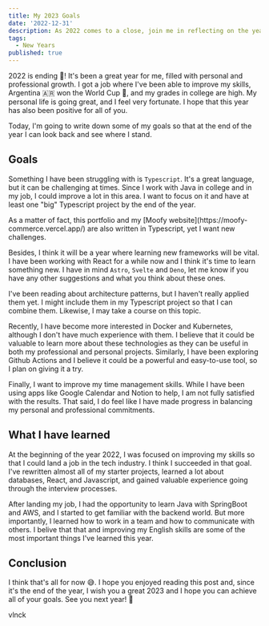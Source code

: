 ```yaml
---
title: My 2023 Goals
date: '2022-12-31'
description: As 2022 comes to a close, join me in reflecting on the year's personal and professional growth and setting goals for the tech challenges ahead.
tags:
  - New Years
published: true
---
```


2022 is ending 🍻! It's been a great year for me, filled with personal and professional growth. I got a job where I've been able to improve my skills, Argentina 🇦🇷 won the World Cup 🎉, and my grades in college are high. My personal life is going great, and I feel very fortunate. I hope that this year has also been positive for all of you.

Today, I'm going to write down some of my goals so that at the end of the year I can look back and see where I stand.

## Goals

Something I have been struggling with is `Typescript`. It's a great language, but it can be challenging at times. Since I work with Java in college and in my job, I could improve a lot in this area. I want to focus on it and have at least one "big" Typescript project by the end of the year.

<AlertMd variant='emerald'>
As a matter of fact, this portfolio and my [Moofy website](https://moofy-commerce.vercel.app/) are also written in Typescript, yet I want new challenges.
</AlertMd>

Besides, I think it will be a year where learning new frameworks will be vital. I have been working with React for a while now and I think it's time to learn something new. I have in mind `Astro`, `Svelte` and `Deno`, let me know if you have any other suggestions and what you think about these ones.

I've been reading about architecture patterns, but I haven't really applied them yet. I might include them in my Typescript project so that I can combine them. Likewise, I may take a course on this topic.

Recently, I have become more interested in Docker and Kubernetes, although I don't have much experience with them. I believe that it could be valuable to learn more about these technologies as they can be useful in both my professional and personal projects. Similarly, I have been exploring Github Actions and I believe it could be a powerful and easy-to-use tool, so I plan on giving it a try.

Finally, I want to improve my time management skills. While I have been using apps like Google Calendar and Notion to help, I am not fully satisfied with the results. That said, I do feel like I have made progress in balancing my personal and professional commitments.

## What I have learned

At the beginning of the year 2022, I was focused on improving my skills so that I could land a job in the tech industry. I think I succeeded in that goal. I've rewritten almost all of my starter projects, learned a lot about databases, React, and Javascript, and gained valuable experience going through the interview processes.

After landing my job, I had the opportunity to learn Java with SpringBoot and AWS, and I started to get familiar with the backend world. But more importantly, I learned how to work in a team and how to communicate with others. I belive that that and improving my English skills are some of the most important things I've learned this year.

## Conclusion

I think that's all for now 😅. I hope you enjoyed reading this post and, since it's the end of the year, I wish you a great 2023 and I hope you can achieve all of your goals. See you next year! 🎉

vlnck
